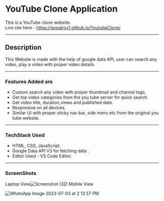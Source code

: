 # YouTube Clone Application
This is a YouTube clone website.  
Live site here - https://gopalroy1.github.io/YoutubeClone/
<hr>

## Description
This Website is made with the help of google data API, user can search any video, play a video with proper video details.
<hr>

### Features Added are 
* Custom search any video with proper thumbnail and channel logo.
* Get top video categories from the you tube server for quick search.
* Get video title, duration,views and published date.
* Responsive on all devices.
* Similar UI with proper sticky nav bar, side menu etc from the original you tube website.
<hr>

### TechStack Used
* HTML, CSS, JavaScript.
* Google Data API V3 for fetching data .
* Editor Used - VS Code Editor.
<hr>

### ScreenShots
Laptop View![Screenshot (32)](https://github.com/gopalroy1/YoutubeClone/assets/105766337/6a49b413-0855-40e2-8f0f-e3f27ddf4224)
Mobile View


![WhatsApp Image 2023-07-03 at 2 13 57 PM](https://github.com/gopalroy1/YoutubeClone/assets/105766337/135f9026-aee7-4dea-8b4e-ad1c089b9f2c)



